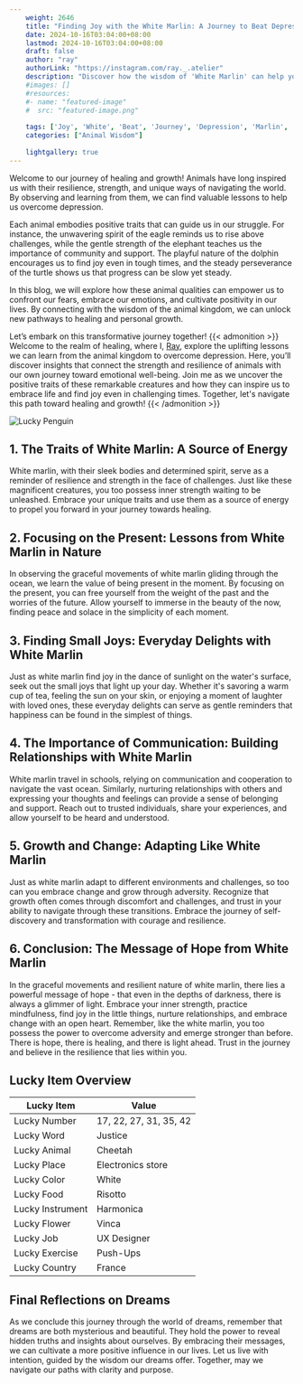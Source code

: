 ```yaml
---
    weight: 2646
    title: "Finding Joy with the White Marlin: A Journey to Beat Depression"  # Assuming 'title' column exists
    date: 2024-10-16T03:04:00+08:00
    lastmod: 2024-10-16T03:04:00+08:00
    draft: false
    author: "ray"
    authorLink: "https://instagram.com/ray._.atelier"
    description: "Discover how the wisdom of 'White Marlin' can help you overcome depression and find joy in your life journey."
    #images: []
    #resources:
    #- name: "featured-image"
    #  src: "featured-image.png"
    
    tags: ['Joy', 'White', 'Beat', 'Journey', 'Depression', 'Marlin', 'Finding']
    categories: ["Animal Wisdom"]
    
    lightgallery: true
---
```

    
Welcome to our journey of healing and growth! Animals have long inspired us with their resilience, strength, and unique ways of navigating the world. By observing and learning from them, we can find valuable lessons to help us overcome depression.

Each animal embodies positive traits that can guide us in our struggle. For instance, the unwavering spirit of the eagle reminds us to rise above challenges, while the gentle strength of the elephant teaches us the importance of community and support. The playful nature of the dolphin encourages us to find joy even in tough times, and the steady perseverance of the turtle shows us that progress can be slow yet steady.

In this blog, we will explore how these animal qualities can empower us to confront our fears, embrace our emotions, and cultivate positivity in our lives. By connecting with the wisdom of the animal kingdom, we can unlock new pathways to healing and personal growth.

Let’s embark on this transformative journey together!
{{< admonition >}}
Welcome to the realm of healing, where I, [Ray](https://instagram.com/ray._.atelier), explore the uplifting lessons we can learn from the animal kingdom to overcome depression. Here, you’ll discover insights that connect the strength and resilience of animals with our own journey toward emotional well-being. Join me as we uncover the positive traits of these remarkable creatures and how they can inspire us to embrace life and find joy even in challenging times. Together, let's navigate this path toward healing and growth!
{{< /admonition >}}

![Lucky Penguin](https://cdn.pixabay.com/photo/2024/09/07/02/34/penguins-9028827_1280.jpg "Lucky Penguin")

## 1. The Traits of White Marlin: A Source of Energy
White marlin, with their sleek bodies and determined spirit, serve as a reminder of resilience and strength in the face of challenges. Just like these magnificent creatures, you too possess inner strength waiting to be unleashed. Embrace your unique traits and use them as a source of energy to propel you forward in your journey towards healing.

## 2. Focusing on the Present: Lessons from White Marlin in Nature
In observing the graceful movements of white marlin gliding through the ocean, we learn the value of being present in the moment. By focusing on the present, you can free yourself from the weight of the past and the worries of the future. Allow yourself to immerse in the beauty of the now, finding peace and solace in the simplicity of each moment.

## 3. Finding Small Joys: Everyday Delights with White Marlin
Just as white marlin find joy in the dance of sunlight on the water's surface, seek out the small joys that light up your day. Whether it's savoring a warm cup of tea, feeling the sun on your skin, or enjoying a moment of laughter with loved ones, these everyday delights can serve as gentle reminders that happiness can be found in the simplest of things.

## 4. The Importance of Communication: Building Relationships with White Marlin
White marlin travel in schools, relying on communication and cooperation to navigate the vast ocean. Similarly, nurturing relationships with others and expressing your thoughts and feelings can provide a sense of belonging and support. Reach out to trusted individuals, share your experiences, and allow yourself to be heard and understood.

## 5. Growth and Change: Adapting Like White Marlin
Just as white marlin adapt to different environments and challenges, so too can you embrace change and grow through adversity. Recognize that growth often comes through discomfort and challenges, and trust in your ability to navigate through these transitions. Embrace the journey of self-discovery and transformation with courage and resilience.

## 6. Conclusion: The Message of Hope from White Marlin
In the graceful movements and resilient nature of white marlin, there lies a powerful message of hope - that even in the depths of darkness, there is always a glimmer of light. Embrace your inner strength, practice mindfulness, find joy in the little things, nurture relationships, and embrace change with an open heart. Remember, like the white marlin, you too possess the power to overcome adversity and emerge stronger than before. There is hope, there is healing, and there is light ahead. Trust in the journey and believe in the resilience that lies within you.


## Lucky Item Overview
| Lucky Item          | Value              |
|---------------|--------------------|
| Lucky Number        | 17, 22, 27, 31, 35, 42  |
| Lucky Word          | Justice |
| Lucky Animal        | Cheetah |
| Lucky Place         | Electronics store     |
| Lucky Color         | White     |
| Lucky Food          | Risotto      |
| Lucky Instrument    | Harmonica |
| Lucky Flower        | Vinca    |
| Lucky Job           | UX Designer       |
| Lucky Exercise      | Push-Ups  |
| Lucky Country       | France    |


##  Final Reflections on Dreams

As we conclude this journey through the world of dreams, remember that dreams are both mysterious and beautiful. They hold the power to reveal hidden truths and insights about ourselves. By embracing their messages, we can cultivate a more positive influence in our lives. Let us live with intention, guided by the wisdom our dreams offer. Together, may we navigate our paths with clarity and purpose.
